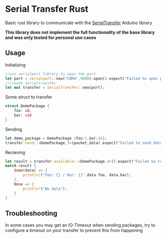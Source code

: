 # Serial Transfer Rust

Basic rust library to communicate with the [SerialTransfer](https://github.com/PowerBroker2/SerialTransfer) Arduino library

**This library does not implement the full functionality of the base library and was only tested for personal use cases**

## Usage

Initializing
```rust
//use serialport library to open the port
let port = serialport::new("COM4",9600).open().expect("Failed to open port");
//create serialtransfer
let mut transfer = SerialTransfer::new(port);
```

Some struct to transfer
```rust
struct DemoPackage {
	foo: u8,
	bar: u16
}
```
Sending
```rust
let demo_package = DemoPackage {foo:1,bar:42};
transfer.send::<DemoPackage,3>(packet_data).expect("Failed to send data");
```

Recieving
```rust
let result = transfer.available::<DemoPackage,3>().expect("Failed to read data");
match result {
	Some(data) => {
		println!("Foo: {} / Bar: {}",data.foo, data.bar);
	},
	None => {
		println!("No data");
	}
}
```

## Troubleshooting
In some cases you may get an IO-Timeout when sending packages, try to configure a timeout on your transfer to prevent this from happening